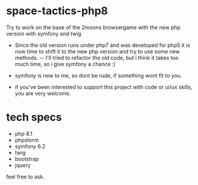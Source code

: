 # space-tactics-php8
Try to work on the base of the 2moons browsergame with the new php version with symfony and twig

- Since the old version runs under php7 and was developed for php5 it is now time to shift it to the new php version and try to use some new methods.
-- I'll tried to refactor the old code, but i think it takes too much time, so i give symfony a chance :)
- symfony is new to me, so dont be rude, if something wont fit to you.

- if you've been interested to support this project with code or ui/ux skills, you are very welcome.

# tech specs
- php 8.1
- phpstorm
- symfony 6.2
- twig
- bootstrap
- jquery

feel free to ask.
